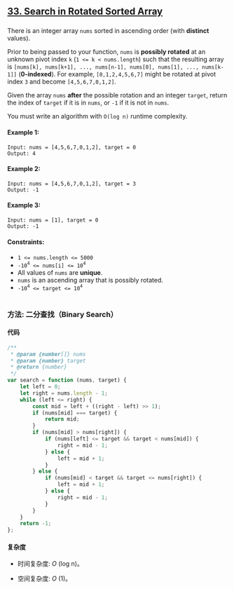 ## [33. Search in Rotated Sorted Array](https://leetcode.com/problems/search-in-rotated-sorted-array/)

###

There is an integer array `nums` sorted in ascending order (with **distinct** values).

Prior to being passed to your function, `nums` is **possibly rotated** at an unknown pivot index `k` (`1 <= k < nums.length`) such that the resulting array is `[nums[k], nums[k+1], ..., nums[n-1], nums[0], nums[1], ..., nums[k-1]]` (**0-indexed**). For example, `[0,1,2,4,5,6,7]` might be rotated at pivot index `3` and become `[4,5,6,7,0,1,2]`.

Given the array `nums` **after** the possible rotation and an integer `target`, return the index of `target` if it is in `nums`, or `-1` if it is not in `nums`.

You must write an algorithm with `O(log n)` runtime complexity.

#### Example 1:

```
Input: nums = [4,5,6,7,0,1,2], target = 0
Output: 4
```

#### Example 2:

```
Input: nums = [4,5,6,7,0,1,2], target = 3
Output: -1
```

#### Example 3:

```
Input: nums = [1], target = 0
Output: -1
```

#### Constraints:

-   `1 <= nums.length <= 5000`
-   `-10`<sup>`4`</sup>` <= nums[i] <= 10`<sup>`4`</sup>
-   All values of `nums` are **unique**.
-   `nums` is an ascending array that is possibly rotated.
-   `-10`<sup>`4`</sup>` <= target <= 10`<sup>`4`</sup>

#

### 方法: 二分查找（Binary Search）

#### 代码

```javascript
/**
 * @param {number[]} nums
 * @param {number} target
 * @return {number}
 */
var search = function (nums, target) {
    let left = 0;
    let right = nums.length - 1;
    while (left <= right) {
        const mid = left + ((right - left) >> 1);
        if (nums[mid] === target) {
            return mid;
        }
        if (nums[mid] > nums[right]) {
            if (nums[left] <= target && target < nums[mid]) {
                right = mid - 1;
            } else {
                left = mid + 1;
            }
        } else {
            if (nums[mid] < target && target <= nums[right]) {
                left = mid + 1;
            } else {
                right = mid - 1;
            }
        }
    }
    return -1;
};
```

#### 复杂度

-   时间复杂度: _O_ (log n)。

-   空间复杂度: _O_ (1)。
